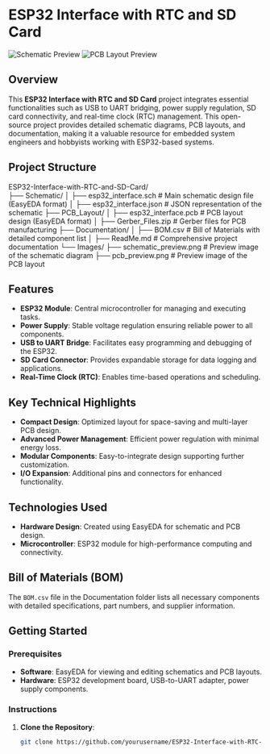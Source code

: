 # ESP32 Interface with RTC and SD Card

![Schematic Preview](Images/schematic_preview.png)
![PCB Layout Preview](Images/pcb_preview.png)

## Overview
This **ESP32 Interface with RTC and SD Card** project integrates essential functionalities such as USB to UART bridging, power supply regulation, SD card connectivity, and real-time clock (RTC) management. This open-source project provides detailed schematic diagrams, PCB layouts, and documentation, making it a valuable resource for embedded system engineers and hobbyists working with ESP32-based systems.

## Project Structure

ESP32-Interface-with-RTC-and-SD-Card/    
├── Schematic/
│   ├── esp32_interface.sch     # Main schematic design file (EasyEDA format)
│   ├── esp32_interface.json    # JSON representation of the schematic
├── PCB_Layout/
│   ├── esp32_interface.pcb     # PCB layout design (EasyEDA format)
│   ├── Gerber_Files.zip        # Gerber files for PCB manufacturing
├── Documentation/
│   ├── BOM.csv                 # Bill of Materials with detailed component list
│   ├── ReadMe.md               # Comprehensive project documentation
└── Images/
    ├── schematic_preview.png   # Preview image of the schematic diagram
    ├── pcb_preview.png         # Preview image of the PCB layout

## Features
- **ESP32 Module**: Central microcontroller for managing and executing tasks.
- **Power Supply**: Stable voltage regulation ensuring reliable power to all components.
- **USB to UART Bridge**: Facilitates easy programming and debugging of the ESP32.
- **SD Card Connector**: Provides expandable storage for data logging and applications.
- **Real-Time Clock (RTC)**: Enables time-based operations and scheduling.

## Key Technical Highlights
- **Compact Design**: Optimized layout for space-saving and multi-layer PCB design.
- **Advanced Power Management**: Efficient power regulation with minimal energy loss.
- **Modular Components**: Easy-to-integrate design supporting further customization.
- **I/O Expansion**: Additional pins and connectors for enhanced functionality.

## Technologies Used
- **Hardware Design**: Created using EasyEDA for schematic and PCB design.
- **Microcontroller**: ESP32 module for high-performance computing and connectivity.

## Bill of Materials (BOM)
The `BOM.csv` file in the Documentation folder lists all necessary components with detailed specifications, part numbers, and supplier information.

## Getting Started

### Prerequisites
- **Software**: EasyEDA for viewing and editing schematics and PCB layouts.
- **Hardware**: ESP32 development board, USB-to-UART adapter, power supply components.

### Instructions
1. **Clone the Repository**:
   ```bash
   git clone https://github.com/yourusername/ESP32-Interface-with-RTC-and-SD-Card.git
